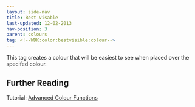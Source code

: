 ```yaml
---
layout: side-nav
title: Best Visable
last-updated: 12-02-2013
nav-position: 3
parent: colours
tag: <!--WDK:color:bestvisible:colour-->
---
```


This tag creates a colour that will be easiest to see when placed over the specifed colour.

## Further Reading

Tutorial: [Advanced Colour Functions](advanced-colour-functions.html)